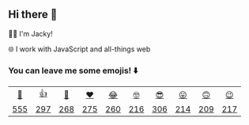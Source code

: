 ## Hi there 👋

👨‍💻  I'm Jacky!

🌐  I work with JavaScript and all-things web

### You can leave me some emojis! ⬇️
<table>
<tr align="center">
  <td><a href="https://jackyef-addmoji.vercel.app/api/addmoji?type=👋">👋</a></td>
  <td><a href="https://jackyef-addmoji.vercel.app/api/addmoji?type=👍">👍</a></td>
  <td><a href="https://jackyef-addmoji.vercel.app/api/addmoji?type=👊">👊</a></td>
  <td><a href="https://jackyef-addmoji.vercel.app/api/addmoji?type=❤️">❤️</a></td>
  <td><a href="https://jackyef-addmoji.vercel.app/api/addmoji?type=😂">😂</a></td>
  <td><a href="https://jackyef-addmoji.vercel.app/api/addmoji?type=🤓">🤓</a></td>
  <td><a href="https://jackyef-addmoji.vercel.app/api/addmoji?type=😎">😎</a></td>
  <td><a href="https://jackyef-addmoji.vercel.app/api/addmoji?type=😛">😛</a></td>
  <td><a href="https://jackyef-addmoji.vercel.app/api/addmoji?type=🙃">🙃</a></td>
  <td><a href="https://jackyef-addmoji.vercel.app/api/addmoji?type=😉">😉</a></td>
</tr>
<tr align="center">
  <td><a href="https://jackyef-addmoji.vercel.app/api/addmoji?type=👋"><span id="count-👋">555</span></a></td>
  <td><a href="https://jackyef-addmoji.vercel.app/api/addmoji?type=👍"><span id="count-👍">297</span></a></td>
  <td><a href="https://jackyef-addmoji.vercel.app/api/addmoji?type=👊"><span id="count-👊">268</span></a></td>
  <td><a href="https://jackyef-addmoji.vercel.app/api/addmoji?type=❤️"><span id="count-❤️">275</span></a></td>
  <td><a href="https://jackyef-addmoji.vercel.app/api/addmoji?type=😂"><span id="count-😂">260</span></a></td>
  <td><a href="https://jackyef-addmoji.vercel.app/api/addmoji?type=🤓"><span id="count-🤓">216</span></a></td>
  <td><a href="https://jackyef-addmoji.vercel.app/api/addmoji?type=😎"><span id="count-😎">306</span></a></td>
  <td><a href="https://jackyef-addmoji.vercel.app/api/addmoji?type=😛"><span id="count-😛">214</span></a></td>
  <td><a href="https://jackyef-addmoji.vercel.app/api/addmoji?type=🙃"><span id="count-🙃">209</span></a></td>
  <td><a href="https://jackyef-addmoji.vercel.app/api/addmoji?type=😉"><span id="count-😉">217</span></a></td>
</tr>
</table>

<!--
**jackyef/jackyef** is a ✨ _special_ ✨ repository because its `README.md` (this file) appears on your GitHub profile.

Here are some ideas to get you started:

- 🔭 I’m currently working on ...
- 🌱 I’m currently learning ...
- 👯 I’m looking to collaborate on ...
- 🤔 I’m looking for help with ...
- 💬 Ask me about ...
- 📫 How to reach me: ...
- 😄 Pronouns: ...
- ⚡ Fun fact: ...
-->
